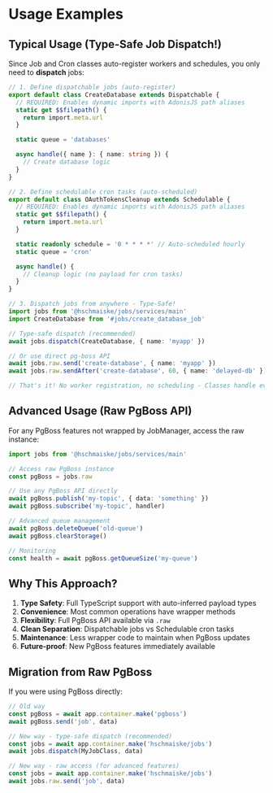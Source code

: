 # Usage Examples

## Typical Usage (Type-Safe Job Dispatch!)

Since Job and Cron classes auto-register workers and schedules, you only need to **dispatch** jobs:

```typescript
// 1. Define dispatchable jobs (auto-register)
export default class CreateDatabase extends Dispatchable {
  // REQUIRED: Enables dynamic imports with AdonisJS path aliases
  static get $$filepath() {
    return import.meta.url
  }

  static queue = 'databases'

  async handle({ name }: { name: string }) {
    // Create database logic
  }
}

// 2. Define schedulable cron tasks (auto-scheduled)
export default class OAuthTokensCleanup extends Schedulable {
  // REQUIRED: Enables dynamic imports with AdonisJS path aliases
  static get $$filepath() {
    return import.meta.url
  }

  static readonly schedule = '0 * * * *' // Auto-scheduled hourly
  static queue = 'cron'

  async handle() {
    // Cleanup logic (no payload for cron tasks)
  }
}

// 3. Dispatch jobs from anywhere - Type-Safe!
import jobs from '@hschmaiske/jobs/services/main'
import CreateDatabase from '#jobs/create_database_job'

// Type-safe dispatch (recommended)
await jobs.dispatch(CreateDatabase, { name: 'myapp' })

// Or use direct pg-boss API
await jobs.raw.send('create-database', { name: 'myapp' })
await jobs.raw.sendAfter('create-database', 60, { name: 'delayed-db' }) // 60 seconds

// That's it! No worker registration, no scheduling - Classes handle everything
```

## Advanced Usage (Raw PgBoss API)

For any PgBoss features not wrapped by JobManager, access the raw instance:

```typescript
import jobs from '@hschmaiske/jobs/services/main'

// Access raw PgBoss instance
const pgBoss = jobs.raw

// Use any PgBoss API directly
await pgBoss.publish('my-topic', { data: 'something' })
await pgBoss.subscribe('my-topic', handler)

// Advanced queue management
await pgBoss.deleteQueue('old-queue')
await pgBoss.clearStorage()

// Monitoring
const health = await pgBoss.getQueueSize('my-queue')
```

## Why This Approach?

1. **Type Safety**: Full TypeScript support with auto-inferred payload types
2. **Convenience**: Most common operations have wrapper methods
3. **Flexibility**: Full PgBoss API available via `.raw`
4. **Clean Separation**: Dispatchable jobs vs Schedulable cron tasks
5. **Maintenance**: Less wrapper code to maintain when PgBoss updates
6. **Future-proof**: New PgBoss features immediately available

## Migration from Raw PgBoss

If you were using PgBoss directly:

```typescript
// Old way
const pgBoss = await app.container.make('pgboss')
await pgBoss.send('job', data)

// New way - type-safe dispatch (recommended)
const jobs = await app.container.make('hschmaiske/jobs')
await jobs.dispatch(MyJobClass, data)

// New way - raw access (for advanced features)
const jobs = await app.container.make('hschmaiske/jobs')
await jobs.raw.send('job', data)
```

